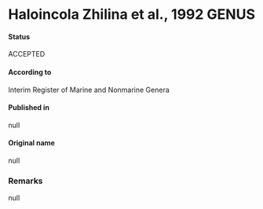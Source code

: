 # Haloincola Zhilina et al., 1992 GENUS

#### Status
ACCEPTED

#### According to
Interim Register of Marine and Nonmarine Genera

#### Published in
null

#### Original name
null

### Remarks
null